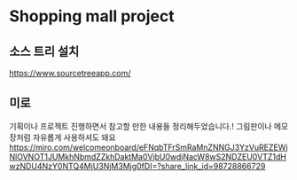 # Shopping mall project



## 소스 트리 설치

https://www.sourcetreeapp.com/

## 미로

기획이나 프로젝트 진행하면서 참고할 만한 내용들 정리해두었습니다.! 그림판이나 메모장처럼 자유롭게 사용하셔도 돼요
https://miro.com/welcomeonboard/eFNqbTFrSmRaMnZNNGJ3YzVuREZEWjNlOVNOT1JUMkhNbmdZZkhDaktMa0VjbU0wdjNacW8wS2NDZEU0VTZ1dHwzNDU4NzY0NTQ4MjU3NjM3Mjg0fDI=?share_link_id=98728866729
